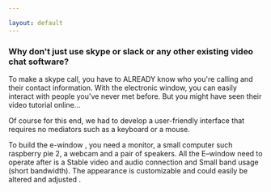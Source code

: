 ```yaml
---

layout: default
---
```



### Why don't just use skype or slack or any other existing video chat software? 

To make a skype call, you have to ALREADY know who you're calling and their contact information. With the electronic window, you can easily interact with people you've never met before. But you might have seen their video tutorial online...

Of course for this end, we had to develop a user-friendly interface that requires no mediators such as a keyboard or a mouse. 

To build the e-window , you need a monitor, a small computer such raspberry pie 2, a webcam and a pair of speakers. All the E–window need to operate after is a Stable video and audio connection  and Small band usage (short bandwidth). The appearance is customizable  and could easily be altered and adjusted .
